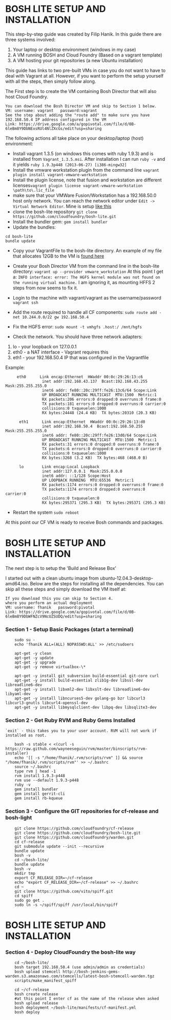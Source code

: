
BOSH LITE SETUP AND INSTALLATION
================================

This step-by-step guide was created by Filip Hanik. In this guide there are three systems involved:

1. Your laptop or desktop environment (windows in my case)
1. A VM running BOSH and Cloud Foundry (Based on a vagrant template)
1. A VM hosting your git repositories (a new Ubuntu installation)

This guide has links to two pre-built VMs in case you do not want to have to deal with Vagrant at all. However, if you want to perform the setup yourself with all the steps, then simply follow along.

The First step is to create the VM containing Bosh Director that will also host Cloud Foundry.

    You can download the Bosh Director VM and skip to Section 1 below.                  
    VM: username: vagrant   password:vagrant
    See the step about adding the "route add" to make sure you have 
    192.168.50.4 IP address configured in the VM
    Link: https://drive.google.com/a/gopivotal.com/file/d/0B-6leBm8Y9DbNExsRUl4NlZXcGs/edit?usp=sharing

The following actions all take place on your desktop/laptop (host) environment:

- Install vagrant 1.3.5 (on windows this comes with ruby 1.9.3) and is installed from `Vagrant_1.3.5.msi`. After installation I can run `ruby -v` and it yields `ruby 1.9.3p448 (2013-06-27) [i386-mingw32]`
- Install the vmware workstation plugin from the command line `vagrant plugin install vagrant-vmware-workstation`
- Install the plugin license, note that fusion and workstation are different licenses`vagrant plugin license vagrant-vmware-workstation \path\to\.lic_file`
- make sure that your VMWare Fusion/Workstation has a 192.168.50.0 host only network. You can reach the network editor under `Edit -> Virtual Network Editor`. Mine is setup [like this](https://drive.google.com/file/d/0B-6leBm8Y9DbckNBbG1qY0lsVWs/edit?usp=sharing)
- clone the bosh-lite repository `git clone https://github.com/cloudfoundry/bosh-lite.git`
- Install the bundler gem: `gem install bundler`
- Update the bundles: 

```
cd bosh-lite
bundle update
```
  
- Copy your VagrantFile to the bosh-lite directory. An example of my file that allocates 12GB to the VM is [found here](https://drive.google.com/a/gopivotal.com/file/d/0B-6leBm8Y9DbWDVlS3B2cnlma0U/edit?usp=sharing)
- Create your Bosh Director VM from the command line in the bosh-lite directory: `vagrant up --provider vmware_workstation`
At this point I get a: `INFO interface: error: The HGFS kernel module was not found on the running virtual machine.`
I am ignoring it, as mounting HFFS 2 steps from now seems to fix it.
- Login to the machine with vagrant/vagrant as the username/password
`vagrant ssh`
- Add the route required to handle all CF components:
`sudo route add -net 10.244.0.0/22 gw 192.168.50.4`
- Fix the HGFS error: 
     `sudo mount -t vmhgfs .host:/ /mnt/hgfs`
  
- Check the network. You should have three network adapters:

1. lo - your loopback on 127.0.0.1
1. eth0 - a NAT interface - Vagrant requires this
1. eth1 - your 192.168.50.4 IP that was configured in the Vagrantfile

Example:

```
     eth0      Link encap:Ethernet  HWaddr 00:0c:29:26:13:c6
                inet addr:192.168.43.137  Bcast:192.168.43.255  Mask:255.255.255.0
                inet6 addr: fe80::20c:29ff:fe26:13c6/64 Scope:Link
                UP BROADCAST RUNNING MULTICAST  MTU:1500  Metric:1
                RX packets:206 errors:0 dropped:0 overruns:0 frame:0
                TX packets:181 errors:0 dropped:0 overruns:0 carrier:0
                collisions:0 txqueuelen:1000
                RX bytes:24448 (24.4 KB)  TX bytes:20310 (20.3 KB)

      eth1      Link encap:Ethernet  HWaddr 00:0c:29:26:13:d0
                inet addr:192.168.50.4  Bcast:192.168.50.255  Mask:255.255.255.0
                inet6 addr: fe80::20c:29ff:fe26:13d0/64 Scope:Link
                UP BROADCAST RUNNING MULTICAST  MTU:1500  Metric:1
                RX packets:31 errors:0 dropped:0 overruns:0 frame:0
                TX packets:6 errors:0 dropped:0 overruns:0 carrier:0
                collisions:0 txqueuelen:1000
                RX bytes:3268 (3.2 KB)  TX bytes:468 (468.0 B)

      lo        Link encap:Local Loopback
                inet addr:127.0.0.1  Mask:255.0.0.0
                inet6 addr: ::1/128 Scope:Host
                UP LOOPBACK RUNNING  MTU:65536  Metric:1
                RX packets:1174 errors:0 dropped:0 overruns:0 frame:0
                TX packets:1174 errors:0 dropped:0 overruns:0 carrier:0
                collisions:0 txqueuelen:0
                RX bytes:295371 (295.3 KB)  TX bytes:295371 (295.3 KB)
```
     
- Restart the system
     `sudo reboot`

At this point our CF VM is ready to receive Bosh commands and packages.

BOSH LITE SETUP AND INSTALLATION
================================

The next step is to setup the 'Build and Release Box'

I started out with a clean ubuntu image from ubuntu-12.04.3-desktop-amd64.iso. Below are the steps for installing all the dependencies.
  You can skip all these steps and simply download the VM itself at:
  
```
If you download this you can skip to Section 4.
where you perform an actual deployment         
VM: username: fhanik   password:pivotal        
Link: https://drive.google.com/a/gopivotal.com/file/d/0B-6leBm8Y9DbWFNZcV9NcUZSUDQ/edit?usp=sharing
```

### Section 1 - Setup Basic Packages (start a terminal)

```
    sudo su - 
    echo 'fhanik ALL=(ALL) NOPASSWD:ALL' >> /etc/sudoers
    
    apt-get -y clean
    apt-get -y update
    apt-get -y upgrade
    apt-get -y remove virtualbox-\*
    
    apt-get -y install git subversion build-essential git-core curl
    apt-get -y install build-essential zlib1g-dev libssl-dev libreadline6-dev
    apt-get -y install libxml2-dev libxslt-dev libreadline6-dev libyaml-dev
    apt-get -y install libncurses5-dev golang-go bzr libcurl3 libcurl3-gnutls libcurl4-openssl-dev
    apt-get -y install libmysqlclient-dev libpq-dev libsqlite3-dev 
```

### Section 2 - Get Ruby RVM and Ruby Gems Installed

    `exit` - this takes you to your user account. RVM will not work if installed as root.

```    
    bash -s stable < <(curl -s https://raw.github.com/wayneeseguin/rvm/master/binscripts/rvm-installer)
    echo '[[ -s "/home/fhanik/.rvm/scripts/rvm" ]] && source "/home/fhanik/.rvm/scripts/rvm"' >> ~/.bashrc
    source ~/.bashrc
    type rvm | head -1
    rvm install 1.9.3-p448
    rvm use --default 1.9.3-p448
    ruby -v
    gem install bundler 
    gem install gerrit-cli
    gem install rb-kqueue
```

### Section 3 - Configure the GIT repositories for cf-release and bosh-light

```
    git clone https://github.com/cloudfoundry/cf-release
    git clone https://github.com/cloudfoundry/bosh-lite.git
    git clone https://github.com/cloudfoundry/warden.git
    cd cf-release 
    git submodule update --init --recursive
    bundle update
    bosh -v 
    cd ~/bosh-lite/
    bundle update
    bosh -v 
    mkdir tmp
    export CF_RELEASE_DIR=~/cf-release
    echo "export CF_RELEASE_DIR=~/cf-release" >> ~/.bashrc
    cd ~
    git clone https://github.com/vito/spiff.git
    cd spiff
    sudo go get . 
    sudo ln -s ~/spiff/spiff /usr/local/bin/spiff
```

BOSH LITE SETUP AND INSTALLATION
================================

### Section 4 - Deploy CloudFoundry the bosh-lite way

```  
    cd ~/bosh-lite/
    bosh target 192.168.50.4 (use admin/admin as credentials)
    bosh upload stemcell http://bosh-jenkins-gems-warden.s3.amazonaws.com/stemcells/latest-bosh-stemcell-warden.tgz
    scripts/make_manifest_spiff

    cd ~/cf-release
    bosh create release
    #at this point I enter cf as the name of the release when asked
    bosh upload release
    bosh deployment ~/bosh-lite/manifests/cf-manifest.yml
    bosh deploy
```


